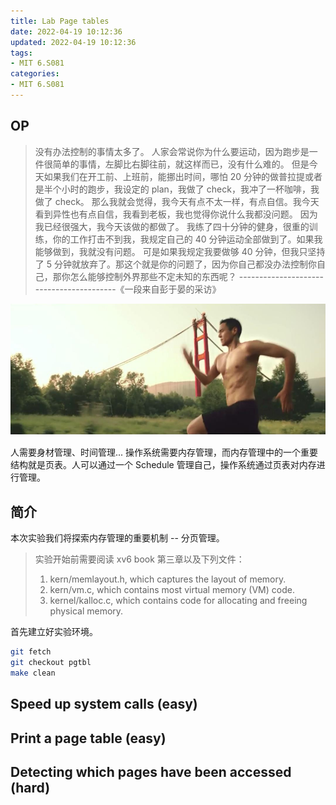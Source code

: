 ```yaml
---
title: Lab Page tables
date: 2022-04-19 10:12:36
updated: 2022-04-19 10:12:36
tags:
- MIT 6.S081
categories:
- MIT 6.S081
---
```


## OP
> 没有办法控制的事情太多了。
> 人家会常说你为什么要运动，因为跑步是一件很简单的事情，左脚比右脚往前，就这样而已，没有什么难的。
> 但是今天如果我们在开工前、上班前，能挪出时间，哪怕 20 分钟的做普拉提或者是半个小时的跑步，我设定的 plan，我做了 check，我冲了一杯咖啡，我做了 check。
> 那么我就会觉得，我今天有点不太一样，有点自信。我今天看到异性也有点自信，我看到老板，我也觉得你说什么我都没问题。
> 因为我已经很强大，我今天该做的都做了。
> 我练了四十分钟的健身，很重的训练，你的工作打击不到我，我规定自己的 40 分钟运动全部做到了。如果我能够做到，我就没有问题。
> 可是如果我规定我要做够 40 分钟，但我只坚持了 5 分钟就放弃了。那这个就是你的问题了，因为你自己都没办法控制你自己，那你怎么能够控制外界那些不定未知的东西呢？
> -----------------------------------------《一段来自彭于晏的采访》

![](2022-4-19/2022-4-19_1.png)

人需要身材管理、时间管理... 操作系统需要内存管理，而内存管理中的一个重要结构就是页表。人可以通过一个 Schedule 管理自己，操作系统通过页表对内存进行管理。

<!--more-->

## 简介
本次实验我们将探索内存管理的重要机制 -- 分页管理。
> 实验开始前需要阅读 xv6 book 第三章以及下列文件：
> 1. kern/memlayout.h, which captures the layout of memory.
> 2. kern/vm.c, which contains most virtual memory (VM) code.
> 3. kernel/kalloc.c, which contains code for allocating and freeing physical memory.

首先建立好实验环境。
``` sh
git fetch
git checkout pgtbl
make clean
```

## Speed up system calls (easy)





## Print a page table (easy)




## Detecting which pages have been accessed (hard)

